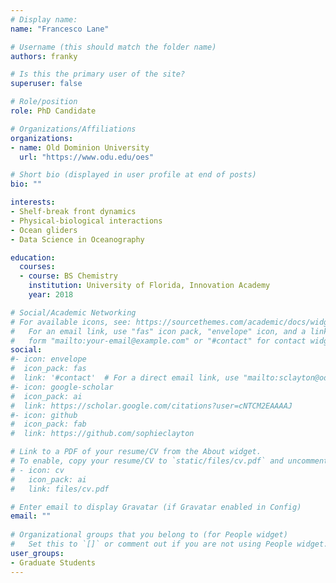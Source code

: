 ```yaml
---
# Display name: 
name: "Francesco Lane"

# Username (this should match the folder name)
authors: franky

# Is this the primary user of the site?
superuser: false

# Role/position
role: PhD Candidate

# Organizations/Affiliations
organizations:
- name: Old Dominion University
  url: "https://www.odu.edu/oes"

# Short bio (displayed in user profile at end of posts)
bio: ""

interests:
- Shelf-break front dynamics
- Physical-biological interactions
- Ocean gliders
- Data Science in Oceanography

education:
  courses:
  - course: BS Chemistry
    institution: University of Florida, Innovation Academy
    year: 2018

# Social/Academic Networking
# For available icons, see: https://sourcethemes.com/academic/docs/widgets/#icons
#   For an email link, use "fas" icon pack, "envelope" icon, and a link in the
#   form "mailto:your-email@example.com" or "#contact" for contact widget.
social:
#- icon: envelope
#  icon_pack: fas
#  link: '#contact'  # For a direct email link, use "mailto:sclayton@odu.edu".
#- icon: google-scholar
#  icon_pack: ai
#  link: https://scholar.google.com/citations?user=cNTCM2EAAAAJ
#- icon: github
#  icon_pack: fab
#  link: https://github.com/sophieclayton

# Link to a PDF of your resume/CV from the About widget.
# To enable, copy your resume/CV to `static/files/cv.pdf` and uncomment the lines below.  
# - icon: cv
#   icon_pack: ai
#   link: files/cv.pdf

# Enter email to display Gravatar (if Gravatar enabled in Config)
email: ""
  
# Organizational groups that you belong to (for People widget)
#   Set this to `[]` or comment out if you are not using People widget.  
user_groups:
- Graduate Students
---
```


